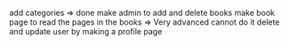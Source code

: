 add categories => done
make admin to add and delete books
make book page to read the pages in the books => Very advanced cannot do it
delete and update user by making a profile page